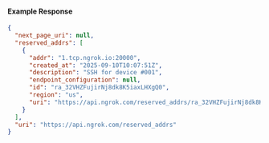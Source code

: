 <!-- Code generated for API Clients. DO NOT EDIT. -->

#### Example Response

```json
{
  "next_page_uri": null,
  "reserved_addrs": [
    {
      "addr": "1.tcp.ngrok.io:20000",
      "created_at": "2025-09-10T10:07:51Z",
      "description": "SSH for device #001",
      "endpoint_configuration": null,
      "id": "ra_32VHZFujirNj8dk8K5iaxLHXgQ0",
      "region": "us",
      "uri": "https://api.ngrok.com/reserved_addrs/ra_32VHZFujirNj8dk8K5iaxLHXgQ0"
    }
  ],
  "uri": "https://api.ngrok.com/reserved_addrs"
}
```
